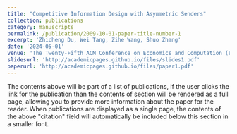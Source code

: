 ```yaml
---
title: "Competitive Information Design with Asymmetric Senders"
collection: publications
category: manuscripts
permalink: /publication/2009-10-01-paper-title-number-1
excerpt: 'Zhicheng Du, Wei Tang, Zihe Wang, Shuo Zhang'
date: '2024-05-01'
venue: 'The Twenty-Fifth ACM Conference on Economics and Computation (EC24)'
slidesurl: 'http://academicpages.github.io/files/slides1.pdf'
paperurl: 'http://academicpages.github.io/files/paper1.pdf'
---
```


The contents above will be part of a list of publications, if the user clicks the link for the publication than the contents of section will be rendered as a full page, allowing you to provide more information about the paper for the reader. When publications are displayed as a single page, the contents of the above "citation" field will automatically be included below this section in a smaller font.

